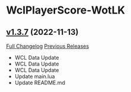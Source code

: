 # WclPlayerScore-WotLK

## [v1.3.7](https://github.com/icaca/WclPlayerScore/tree/v1.3.7) (2022-11-13)
[Full Changelog](https://github.com/icaca/WclPlayerScore/commits/v1.3.7) [Previous Releases](https://github.com/icaca/WclPlayerScore/releases)

- WCL Data Update  
- WCL Data Update  
- WCL Data Update  
- Update main.lua  
- Update README.md  